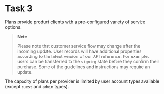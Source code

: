 # Task 3

Plans provide product clients with a pre-configured variety of service options.

> **Note**
> 
> Please note that customer service flow may change after the incoming update. User records will have additional properties according to 
the latest version of our API reference. For example: users can be transferred to the `signing` state before they confirm their purchase. Some of the guidelines and instructions may require an update.

The capacity of plans per provider is limited by user account types available (except `guest` and `admin` types). 
